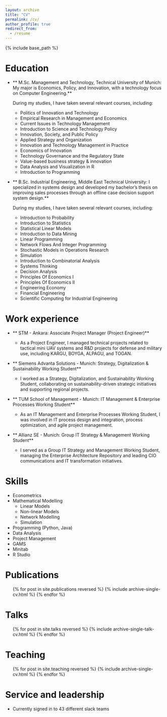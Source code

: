 ```yaml
---
layout: archive
title: "CV"
permalink: /cv/
author_profile: true
redirect_from:
  - /resume
---
```


{% include base_path %}

Education
======
- ** M.Sc. Management and Technology, Technical University of Munich: My major is Economics, Policy, and Innovation, with a technology focus on Computer Engineering.**
  

  During my studies, I have taken several relevant courses, including:

  - Politics of Innovation and Technology
  - Empirical Research in Management and Economics
  - Current Issues in Technology Management
  - Introduction to Science and Technology Policy
  - Innovation, Society, and Public Policy
  - Applied Strategy and Organization
  - Innovation and Technology Management in Practice
  - Economics of Innovation
  - Technology Governance and the Regulatory State
  - Value-based business strategy & innovation
  - Data Analysis and Visualization in R
  - Introduction to Programming

- ** B.Sc. Industrial Engineering, Middle East Technical University: I specialized in systems design and developed my bachelor’s thesis on improving sales processes through an offline case decision support system design.**
  

  During my studies, I have taken several relevant courses, including:

  - Introduction to Probability
  - Introduction to Statistics
  - Statistical Linear Models
  - Introduction to Data Mining
  - Linear Programming
  - Network Flows And Integer Programming
  - Stochastic Models in Operations Research
  - Simulation
  - Introduction to Combinatorial Analysis
  - Systems Thinking
  - Decision Analysis
  - Principles Of Economics I
  - Principles Of Economics II
  - Engineering Economy
  - Financial Engineering
  - Scientific Computing for Industrial Engineering


Work experience
======
- ** STM - Ankara: Associate Project Manager (Project Engineer)**
  - As a Project Engineer, I managed technical projects related to tactical mini UAV systems and R&D projects for defense and military use, including KARGU, BOYGA, ALPAGU, and TOGAN.
 

- ** Siemens Advanta Solutions - Munich: Strategy, Digitalization & Sustainability Working Student**
  - I worked as a Strategy, Digitalization, and Sustainability Working Student, collaborating on sustainability-driven strategic initiatives and supporting regional projects.


- ** TUM School of Management - Munich: IT Management & Enterprise Processes Working Student**
  - As an IT Management and Enterprise Processes Working Student, I was involved in IT process design and integration, process optimization, and agile project management.
    

- ** Allianz SE - Munich: Group IT Strategy & Management Working Student**
  - I served as a Group IT Strategy and Management Working Student, managing the Enterprise Architecture Repository and leading CIO communications and IT transformation initiatives.
    
  
Skills
======
* Econometrics
* Mathematical Modelling
  * Linear Models
  * Non-linear Models
  * Network Modelling
  * Simulation
* Programming (Python, Java)
* Data Analysis
* Project Management
* GAMS
* Minitab
* R Studio

Publications
======
  <ul>{% for post in site.publications reversed %}
    {% include archive-single-cv.html %}
  {% endfor %}</ul>
  
Talks
======
  <ul>{% for post in site.talks reversed %}
    {% include archive-single-talk-cv.html  %}
  {% endfor %}</ul>
  
Teaching
======
  <ul>{% for post in site.teaching reversed %}
    {% include archive-single-cv.html %}
  {% endfor %}</ul>
  
Service and leadership
======
* Currently signed in to 43 different slack teams
